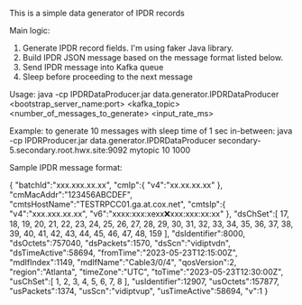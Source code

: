 This is a simple data generator of IPDR records

Main logic:
1) Generate IPDR record fields. I'm using faker Java library.
2) Build IPDR JSON message based on the message format listed below.  
3) Send IPDR message into Kafka queue
4) Sleep before proceeding to the next message

Usage: java -cp IPDRDataProducer.jar data.generator.IPDRDataProducer <bootstrap_server_name:port> <kafka_topic> <number_of_messages_to_generate> <input_rate_ms>

Example: to generate 10 messages with sleep time of 1 sec in-between:
java -cp IPDRProducer.jar data.generator.IPDRDataProducer secondary-5.secondary.root.hwx.site:9092 mytopic 10 1000

Sample IPDR message format:

{
   "batchId":"xxx.xxx.xx.xx",						<IPV4 Address>
   "cmIp":{
      "v4":"xx.xx.xx.xx"							<IPV4 Address>
   },
   "cmMacAddr":"123456ABCDEF",
   "cmtsHostName":"TESTRPCC01.ga.at.cox.net",
   "cmtsIp":{
      "v4":"xxx.xxx.xx.xx", 						<Same as batchId>
      "v6":"xxxx:xxx:xexx:x:xxx:xxx:xx:xx"			<IPV6 Address>
   },
   "dsChSet":[
      17,
      18,
      19,
      20,
      21,
      22,
      23,
      24,
      25,
      26,
      27,
      28,
      29,
      30,
      31,
      32,
      33,
      34,
      35,
      36,
      37,
      38,
      39,
      40,
      41,
      42,
      43,
      44,
      45,
      46,
      47,
      48,
      159
   ],
   "dsIdentifier":8000,
   "dsOctets":757040,
   "dsPackets":1570,
   "dsScn":"vidiptvdn",
   "dsTimeActive":58694,
   "fromTime":"2023-05-23T12:15:00Z",
   "mdIfIndex":1149,
   "mdIfName":"Cable3/0/4",
   "qosVersion":2,
   "region":"Atlanta",
   "timeZone":"UTC",
   "toTime":"2023-05-23T12:30:00Z",
   "usChSet":[
      1,
      2,
      3,
      4,
      5,
      6,
      7,
      8
   ],
   "usIdentifier":12907,
   "usOctets":157877,
   "usPackets":1374,
   "usScn":"vidiptvup",
   "usTimeActive":58694,
   "v":1
}